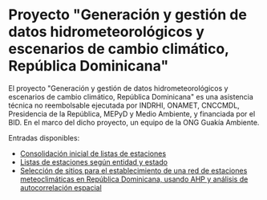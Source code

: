 # Proyecto "Generación y gestión de datos hidrometeorológicos y escenarios de cambio climático, República Dominicana"

El proyecto "Generación y gestión de datos hidrometeorológicos y escenarios de cambio climático, República Dominicana" es una asistencia técnica no reembolsable ejecutada por INDRHI, ONAMET, CNCCMDL, Presidencia de la República, MEPyD y Medio Ambiente, y financiada por el BID. En el marco del dicho proyecto, un equipo de la ONG Guakía Ambiente.

Entradas disponibles:

- [Consolidación inicial de listas de estaciones](consolidacion-lista-estaciones.md)
- [Listas de estaciones según entidad y estado](combinadas-lista-de-estaciones-activas.md)
- [Selección de sitios para el establecimiento de una red de estaciones meteoclimáticas en República Dominicana, usando AHP y análisis de autocorrelación espacial](seleccion-sitios-red-de-estaciones.md)
